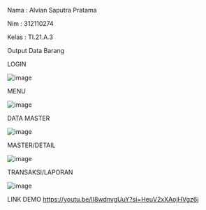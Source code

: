 Nama  : Alvian Saputra Pratama

Nim   : 312110274

Kelas : TI.21.A.3

Output Data Barang


LOGIN

![image](https://github.com/alviansaputrap/projectuas/assets/127611058/baebfced-bc88-41a5-b2de-e49882f4c215)


MENU

![image](https://github.com/alviansaputrap/projectuas/assets/127611058/78aa98ed-863c-49da-bd67-fed523c138c8)


DATA MASTER

![image](https://github.com/alviansaputrap/projectuas/assets/127611058/e4a827cd-3780-495a-b007-c0ff31abf93e)


MASTER/DETAIL

![image](https://github.com/alviansaputrap/projectuas/assets/127611058/521c0f2c-2a21-4415-9c99-bc374763353a)


TRANSAKSI/LAPORAN

![image](https://github.com/alviansaputrap/projectuas/assets/127611058/26b6ee50-d762-4148-bf68-239df4163359)


LINK DEMO
https://youtu.be/II8wdnvgUuY?si=HeuV2xXAojHVgz6i

